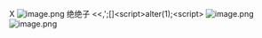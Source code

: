 X
![image.png](http://lhl2507.cn/FileImage/Biscuit19_/20211217/c551cc4d6a055dfc8049b4f0df2ab06c.png)
绝绝子
&lt;&lt;,';[]&lt;script&gt;alter(1);&lt;script&gt;
![image.png](http://lhl2507.cn/FileImage/Biscuit19_/20211225/7df346c1fb28dd4425c2c8a7b1020f53.png)![image.png](2)